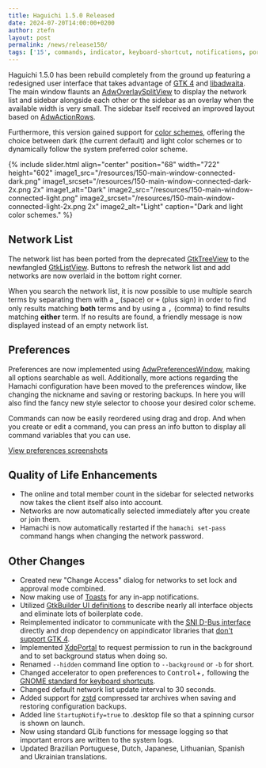 ```yaml
---
title: Haguichi 1.5.0 Released
date: 2024-07-20T14:00:00+0200
author: ztefn
layout: post
permalink: /news/release150/
tags: ['15', commands, indicator, keyboard-shortcut, notifications, porting, release, translation]
---
```

Haguichi 1.5.0 has been rebuild completely from the ground up featuring a redesigned user interface that takes advantage of <a href="https://docs.gtk.org/gtk4/" target="_blank">GTK 4</a> and <a href="https://gnome.pages.gitlab.gnome.org/libadwaita/" target="_blank">libadwaita</a>. The main window flaunts an <a href="https://gnome.pages.gitlab.gnome.org/libadwaita/doc/main/class.OverlaySplitView.html" target="_blank">AdwOverlaySplitView</a> to display the network list and sidebar alongside each other or the sidebar as an overlay when the available width is very small. The sidebar itself received an improved layout based on <a href="https://gnome.pages.gitlab.gnome.org/libadwaita/doc/main/class.ActionRow.html" target="_blank">AdwActionRows</a>.


Furthermore, this version gained support for <a href="https://gnome.pages.gitlab.gnome.org/libadwaita/doc/main/property.StyleManager.color-scheme.html" target="_blank">color schemes</a>, offering the choice between dark (the current default) and light color schemes or to dynamically follow the system preferred color scheme.

{% include slider.html align="center" position="68" width="722" height="602" image1_src="/resources/150-main-window-connected-dark.png" image1_srcset="/resources/150-main-window-connected-dark-2x.png 2x" image1_alt="Dark" image2_src="/resources/150-main-window-connected-light.png" image2_srcset="/resources/150-main-window-connected-light-2x.png 2x" image2_alt="Light" caption="Dark and light color schemes." %}

## Network List

The network list has been ported from the deprecated <a href="https://docs.gtk.org/gtk4/class.TreeView.html" target="_blank">GtkTreeView</a> to the newfangled <a href="https://docs.gtk.org/gtk4/class.ListView.html" target="_blank">GtkListView</a>. Buttons to refresh the network list and add networks are now overlaid in the bottom right corner.

When you search the network list, it is now possible to use multiple search terms by separating them with a <kbd>⎵</kbd> (space) or <kbd>+</kbd> (plus sign) in order to find only results matching **both** terms and by using a <kbd>,</kbd> (comma) to find results matching **either** term. If no results are found, a friendly message is now displayed instead of an empty network list.

## Preferences

Preferences are now implemented using <a href="https://gnome.pages.gitlab.gnome.org/libadwaita/doc/main/class.PreferencesWindow.html" target="_blank">AdwPreferencesWindow</a>, making all options searchable as well. Additionally, more actions regarding the Hamachi configuration have been moved to the preferences window, like changing the nickname and saving or restoring backups. In here you will also find the fancy new style selector to choose your desired color scheme.

Commands can now be easily reordered using drag and drop. And when you create or edit a command, you can press an info button to display all command variables that you can use.

<p class="center-text"><a class="button" href="/screenshots/#preferences">View preferences screenshots</a></p>

## Quality of Life Enhancements

* The online and total member count in the sidebar for selected networks now takes the client itself also into account.
* Networks are now automatically selected immediately after you create or join them.
* Hamachi is now automatically restarted if the `hamachi set-pass` command hangs when changing the network password.

## Other Changes

* Created new "Change Access" dialog for networks to set lock and approval mode combined.
* Now making use of <a href="https://gnome.pages.gitlab.gnome.org/libadwaita/doc/main/class.Toast.html" target="_blank">Toasts</a> for any in-app notifications.
* Utilized <a href="https://docs.gtk.org/gtk4/class.Builder.html#gtkbuilder-ui-definitions" target="_blank">GtkBuilder UI definitions</a> to describe nearly all interface objects and eliminate lots of boilerplate code.
* Reimplemented indicator to communicate with the <a href="https://freedesktop.org/wiki/Specifications/StatusNotifierItem/" target="_blank"><abbr title="StatusNotifierItem">SNI</abbr> D-Bus interface</a> directly and drop dependency on appindicator libraries that <a href="https://github.com/AyatanaIndicators/libayatana-appindicator/issues/22" target="_blank">don't support GTK 4</a>.
* Implemented <a href="https://libportal.org/class.Portal.html" target="_blank">XdpPortal</a> to request permission to run in the background and to set background status when doing so.
* Renamed `--hidden` command line option to `--background` or `-b` for short.
* Changed accelerator to open preferences to <kbd>Control</kbd>+<kbd>,</kbd> following the <a href="https://developer.gnome.org/hig/reference/keyboard.html" target="_blank">GNOME standard for keyboard shortcuts</a>.
* Changed default network list update interval to 30 seconds.
* Added support for <a href="http://facebook.github.io/zstd/" target="_blank"><abbr title="Zstandard">zstd</abbr></a> compressed tar archives when saving and restoring configuration backups.
* Added line `StartupNotify=true` to .desktop file so that a spinning cursor is shown on launch.
* Now using standard GLib functions for message logging so that important errors are written to the system logs.
* Updated Brazilian Portuguese, Dutch, Japanese, Lithuanian, Spanish and Ukrainian translations.
